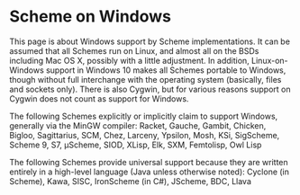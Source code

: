 # Scheme on Windows

This page is about Windows support by Scheme implementations.
It can be assumed that all Schemes run on Linux, and almost all on the BSDs
including Mac OS X, possibly with a little adjustment.
In addition, Linux-on-Windows support in Windows 10 makes all
Schemes portable to Windows, though without full interchange with the
operating system (basically, files and sockets only).
There is also Cygwin, but for various reasons support on Cygwin
does not count as support for Windows.

The following Schemes explicitly or implicitly claim to support Windows,
generally via the MinGW compiler:
Racket, Gauche, Gambit, Chicken, Bigloo, Sagittarius, SCM, Chez,
Larceny, Ypsilon, Mosh, KSi, SigScheme, Scheme 9, S7,
µScheme, SIOD, XLisp, Elk, SXM, Femtolisp, Owl Lisp


The following Schemes provide universal support
because they are written entirely in a high-level language
(Java unless otherwise noted):
Cyclone (in Scheme), Kawa, SISC, IronScheme (in C#),
JScheme, BDC, Llava
